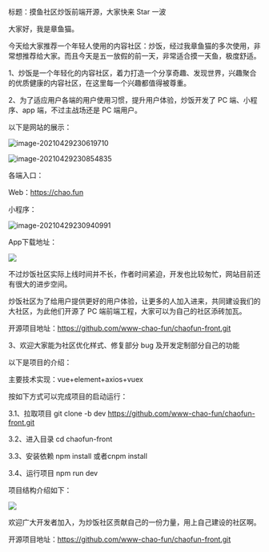 标题：摸鱼社区炒饭前端开源，大家快来 Star 一波

大家好，我是章鱼猫。

今天给大家推荐一个年轻人使用的内容社区：炒饭，经过我章鱼猫的多次使用，非常想推荐给大家。而且今天是五一放假的前一天，非常适合摸一天鱼，极度舒适。

1、炒饭是一个年轻化的内容社区，着力打造一个分享奇趣、发现世界，兴趣聚合的优质健康的内容社区，在这里每一个兴趣都值得被尊重。

2、为了适应用户各端的用户使用习惯，提升用户体验，炒饭开发了 PC 端、小程序、app 端，不过主战场还是 PC 端用户。

以下是网站的展示：

![image-20210429230619710](https://7465-test-3c9b5e-books-1301492295.tcb.qcloud.la/images/compress_image-20210429230619710.png)

![image-20210429230854835](https://7465-test-3c9b5e-books-1301492295.tcb.qcloud.la/mac/image-20210429230854835.png)



各端入口：

Web：https://chao.fun

小程序：

![image-20210429230940991](https://7465-test-3c9b5e-books-1301492295.tcb.qcloud.la/mac/compress_image-20210429230940991.png)

App下载地址：

![](https://7465-test-3c9b5e-books-1301492295.tcb.qcloud.la/images/compress_image-20210429231000766.png)

不过炒饭社区实际上线时间并不长，作者时间紧迫，开发也比较匆忙，网站目前还有很大的进步空间。

炒饭社区为了给用户提供更好的用户体验，让更多的人加入进来，共同建设我们的大社区，为此他们开源了 PC 端前端工程，大家可以为自己的社区添砖加瓦。

开源项目地址：https://github.com/www-chao-fun/chaofun-front.git

3、欢迎大家能为社区优化样式、修复部分 bug 及开发定制部分自己的功能

以下是项目的介绍：

主要技术实现：vue+element+axios+vuex

按如下方式可以完成项目的启动运行：

3.1、拉取项目 git clone -b dev https://github.com/www-chao-fun/chaofun-front.git

3.2、进入目录 cd chaofun-front

3.3、安装依赖 npm install 或者cnpm install	

3.4、运行项目 npm run dev

项目结构介绍如下：

![](https://7465-test-3c9b5e-books-1301492295.tcb.qcloud.la/images/compress_chaofan.source.struct.png)

欢迎广大开发者加入，为炒饭社区贡献自己的一份力量，用上自己建设的社区啊。

开源项目地址：https://github.com/www-chao-fun/chaofun-front.git